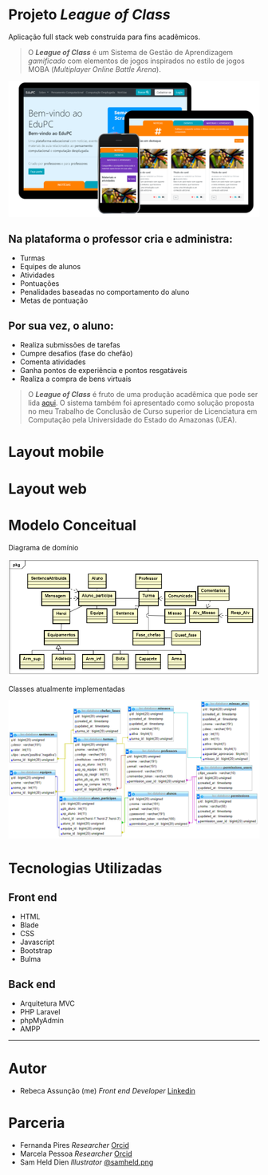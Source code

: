 # Projeto _League of Class_
Aplicação full stack web construída para fins acadêmicos.

> O **_League of Class_** é um Sistema de Gestão de Aprendizagem _gamificado_ com elementos de jogos inspirados no estilo de jogos MOBA (_Multiplayer Online Battle Arena_).

![Layout 1](https://github.com/rebecasteph/img-projetos/blob/main/eduPC/eduPC.png)

## Na plataforma o professor cria e administra:
* Turmas
* Equipes de alunos
* Atividades
* Pontuações
* Penalidades baseadas no comportamento do aluno
* Metas de pontuação

## Por sua vez, o aluno:
* Realiza submissões de tarefas
* Cumpre desafios (fase do chefão)
* Comenta atividades
* Ganha pontos de experiência e pontos resgatáveis
* Realiza a compra de bens virtuais

> O **_League of Class_** é fruto de uma produção acadêmica que pode ser lida [aqui](https://sol.sbc.org.br/index.php/educomp/article/view/14501).
> O sistema também foi apresentado como solução proposta no meu Trabalho de Conclusão de Curso superior de Licenciatura em Computação pela Universidade do Estado do Amazonas (UEA).

# Layout mobile
# Layout web
# Modelo Conceitual
Diagrama de domínio

<img src="https://github.com/rebecasteph/img-projetos/blob/main/LOC/modelagem/D-Dominio.PNG" width="560">

Classes atualmente implementadas

<img src="https://github.com/rebecasteph/img-projetos/blob/main/LOC/modelagem/D_classe.png" width="600">

# Tecnologias Utilizadas
## Front end
- HTML
- Blade
- CSS
- Javascript
- Bootstrap
- Bulma

## Back end
- Arquitetura MVC
- PHP Laravel
- phpMyAdmin
- AMPP

***

# Autor
- Rebeca Assunção   (me) _Front end Developer_ [Linkedin](https://www.linkedin.com/in/rebecasteph)

# Parceria
- Fernanda Pires    _Researcher_ [Orcid](https://orcid.org/0000-0002-8180-9850)
- Marcela Pessoa    _Researcher_ [Orcid](https://orcid.org/0000-0002-3064-5585)
- Sam Held Dien     _Illustrator_ [@samheld.png](www.instagram.com/p/CHfnuEyhySx/)
